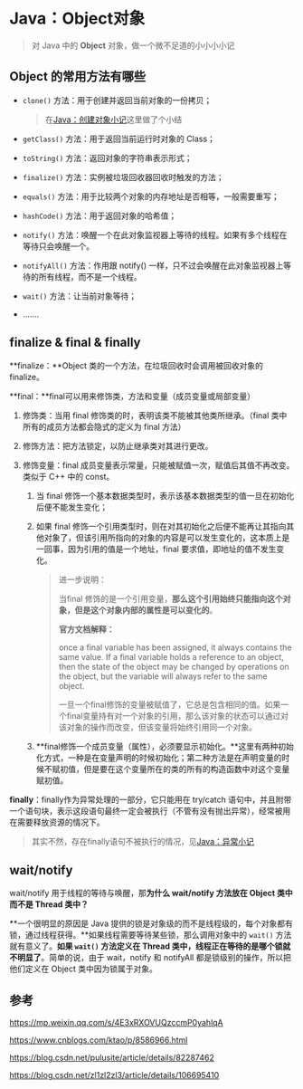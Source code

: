 # Java：Object对象

> 对 Java 中的 **Object** 对象，做一个微不足道的小小小小记

## Object 的常用方法有哪些

- `clone()` 方法：用于创建并返回当前对象的一份拷贝；

  > 在[Java：创建对象小记](https://www.cnblogs.com/zhuchengchao/p/14292290.html)这里做了个小结

- `getClass()` 方法：用于返回当前运行时对象的 Class；

- `toString()` 方法：返回对象的字符串表示形式；

- `finalize()` 方法：实例被垃圾回收器回收时触发的方法；

- `equals()` 方法：用于比较两个对象的内存地址是否相等，一般需要重写；

- `hashCode()` 方法：用于返回对象的哈希值；

- `notify()` 方法：唤醒一个在此对象监视器上等待的线程。如果有多个线程在等待只会唤醒一个。

- `notifyAll()` 方法：作用跟 notify() 一样，只不过会唤醒在此对象监视器上等待的所有线程，而不是一个线程。

- `wait()` 方法：让当前对象等待；

- .......

## finalize & final & finally

**finalize：**Object 类的一个方法，在垃圾回收时会调用被回收对象的 finalize。

**final：**final可以用来修饰类，方法和变量（成员变量或局部变量）

1. 修饰类：当用 final 修饰类的时，表明该类不能被其他类所继承。（final 类中所有的成员方法都会隐式的定义为 final 方法）

2. 修饰方法：把方法锁定，以防止继承类对其进行更改。

3. 修饰变量：final 成员变量表示常量，只能被赋值一次，赋值后其值不再改变。类似于 C++ 中的 const。

   1. 当 final 修饰一个基本数据类型时，表示该基本数据类型的值一旦在初始化后便不能发生变化；

   2. 如果  final 修饰一个引用类型时，则在对其初始化之后便不能再让其指向其他对象了，但该引用所指向的对象的内容是可以发生变化的，这本质上是一回事，因为引用的值是一个地址，final 要求值，即地址的值不发生变化。

      > 进一步说明：
      >
      > 当final 修饰的是一个引用变量，**那么这个引用始终只能指向这个对象，但是这个对象内部的属性是可以变化的**。
      >
      > **官方文档解释：**
      >
      > once a final variable has been assigned, it always contains the same value. If a final variable holds a reference to an object, then the state of the object may be changed by operations on the object, but the variable will always refer to the same object.
      >
      > 一旦一个final修饰的变量被赋值了，它总是包含相同的值。如果一个final变量持有对一个对象的引用，那么该对象的状态可以通过对该对象的操作而改变，但该变量将始终引用同一个对象。

   3. **final修饰一个成员变量（属性），必须要显示初始化。**这里有两种初始化方式，一种是在变量声明的时候初始化；第二种方法是在声明变量的时候不赋初值，但是要在这个变量所在的类的所有的构造函数中对这个变量赋初值。

**finally**：finally作为异常处理的一部分，它只能用在 try/catch 语句中，并且附带一个语句块，表示这段语句最终一定会被执行（不管有没有抛出异常），经常被用在需要释放资源的情况下。

> 其实不然，存在finally语句不被执行的情况，见[Java：异常小记](https://www.cnblogs.com/zhuchengchao/p/14293391.html)

## wait/notify

wait/notify 用于线程的等待与唤醒，那**为什么 wait/notify 方法放在 Object 类中而不是 Thread 类中？**

**一个很明显的原因是 Java 提供的锁是对象级的而不是线程级的，每个对象都有锁，通过线程获得。**如果线程需要等待某些锁，那么调用对象中的 `wait()` 方法就有意义了。**如果 `wait()` 方法定义在 Thread 类中，线程正在等待的是哪个锁就不明显了**。简单的说，由于 wait，notify 和 notifyAll 都是锁级别的操作，所以把他们定义在 Object 类中因为锁属于对象。

## 参考

https://mp.weixin.qq.com/s/4E3xRXOVUQzccmP0yahlqA

https://www.cnblogs.com/ktao/p/8586966.html

https://blog.csdn.net/pulusite/article/details/82287462

https://blog.csdn.net/zl1zl2zl3/article/details/106695410
